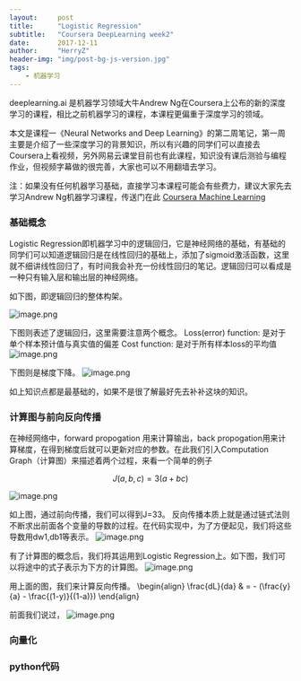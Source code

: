 ```yaml
---
layout:     post
title:      "Logistic Regression"
subtitle:   "Coursera DeepLearning week2"
date:       2017-12-11
author:     "HerryZ"
header-img: "img/post-bg-js-version.jpg"
tags:
    - 机器学习
---
```



deeplearning.ai 是机器学习领域大牛Andrew Ng在Coursera上公布的新的深度学习的课程，相比之前机器学习的课程，本课程更偏重于深度学习的领域。

本文是课程一《Neural Networks and Deep Learning》的第二周笔记，第一周主要是介绍了一些深度学习的背景知识，所以有兴趣的同学们可以直接去Coursera上看视频，另外网易云课堂目前也有此课程，知识没有课后测验与编程作业，但视频字幕做的很完善，大家也可以不用翻墙去学习。

注：如果没有任何机器学习基础，直接学习本课程可能会有些费力，建议大家先去学习Andrew Ng机器学习课程，传送门在此 [Coursera Machine Learning](https://www.coursera.org/learn/machine-learning)

### 基础概念
Logistic Regression即机器学习中的逻辑回归，它是神经网络的基础，有基础的同学们可以知道逻辑回归是在线性回归的基础上，添加了sigmoid激活函数，这里就不细讲线性回归了，有时间我会补充一份线性回归的笔记。逻辑回归可以看成是一种只有输入层和输出层的神经网络。

如下图，即逻辑回归的整体构架。

![image.png](http://upload-images.jianshu.io/upload_images/3913020-b27546d1282e310d.png?imageMogr2/auto-orient/strip%7CimageView2/2/w/1240)


下图则表述了逻辑回归，这里需要注意两个概念。
Loss(error) function: 是对于单个样本预计值与真实值的偏差
Cost function: 是对于所有样本loss的平均值
![image.png](http://upload-images.jianshu.io/upload_images/3913020-1a856fd79fb049af.png?imageMogr2/auto-orient/strip%7CimageView2/2/w/1240)

下图则是梯度下降。
![image.png](http://upload-images.jianshu.io/upload_images/3913020-c5d8cab12708d010.png?imageMogr2/auto-orient/strip%7CimageView2/2/w/1240)


如上知识点都是最基础的，如果不是很了解最好先去补补这块的知识。

### 计算图与前向反向传播
在神经网络中，forward propogation 用来计算输出，back propogation用来计算梯度，在得到梯度后就可以更新对应的参数。在此我们引入Computation Graph（计算图）来描述着两个过程，来看一个简单的例子
```math
J(a,b,c) = 3(a+bc)
```
![image.png](http://upload-images.jianshu.io/upload_images/3913020-e73b69161c594d36.png?imageMogr2/auto-orient/strip%7CimageView2/2/w/1240)


如上图，通过前向传播，我们可以得到J=33。 反向传播本质上就是通过链式法则不断求出前面各个变量的导数的过程。在代码实现中，为了方便起见，我们将这些导数用dw1,db1等表示。
![image.png](http://upload-images.jianshu.io/upload_images/3913020-26f55304a07944fb.png?imageMogr2/auto-orient/strip%7CimageView2/2/w/1240)

有了计算图的概念后，我们将其运用到Logistic Regression上。如下图，我们可以将途中的式子表示为下方的计算图。
![image.png](http://upload-images.jianshu.io/upload_images/3913020-ad92ceca96fc72d7.png?imageMogr2/auto-orient/strip%7CimageView2/2/w/1240)

用上面的图，我们来计算反向传播。
\begin{align} \frac{dL}{da} & = - (\frac{y}{a} - \frac{(1-y)}{(1-a)}) \end{align}


前面我们说过，
![image.png](http://upload-images.jianshu.io/upload_images/3913020-55cebd5b7b4f9302.png?imageMogr2/auto-orient/strip%7CimageView2/2/w/1240)

### 向量化

### python代码
